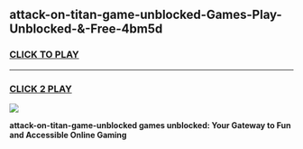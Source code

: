 
## attack-on-titan-game-unblocked-Games-Play-Unblocked-&-Free-4bm5d
<h3>
<a href="https://premium76.site?title=attack-on-titan-game-unblocked&ref=24A">CLICK TO PLAY</a></h3>
<hr>

<h3>
<a href="https://premium76.site?title=attack-on-titan-game-unblocked&ref=24A">CLICK 2 PLAY</a>
  
</h3>

<a href="https://premium76.site?title=attack-on-titan-game-unblocked&ref=24A"><img src="https://clearcache.store/games.png"></a>


**attack-on-titan-game-unblocked games unblocked: Your Gateway to Fun and Accessible Online Gaming**
